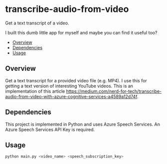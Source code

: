 # transcribe-audio-from-video
Get a text transcript of a video.

I built this dumb little app for myself and maybe you can find it useful too?

- [Overview](#overview)
- [Dependencies](#dependencies)
- [Usage](#usage)

## Overview

Get a text transcript for a provided video file (e.g. MP4). I use this for getting a text version of interesting YouTube videos. This is an implementation of this article https://medium.com/nerd-for-tech/transcribe-audio-from-video-with-azure-cognitive-services-a4589a12d74f.

## Dependencies

This project is implemented in Python and uses Azure Speech Services. An Azure Speech Services API Key is required.

## Usage

```bash
python main.py <video_name> <speech_subscription_key>
```
